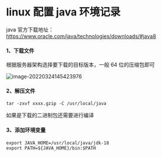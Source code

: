 # linux 配置 java 环境记录

java 官方下载地址：https://www.oracle.com/java/technologies/downloads/#java8

#### 1、下载文件

根据服务器架构选择要下载的目标版本，一般 64 位的压缩包即可

![image-20220324145423976](https://liaoyk-markdown.oss-cn-hangzhou.aliyuncs.com/markdownImg/image-20220324145423976.png?x-oss-process=image/resize,w_800,m_lfit) 

#### 2、解压文件

```shell
tar -zxvf xxxx.gzip -C /usr/local/java
```

如果是下载的二进制包还需要进行编译

#### 3、添加环境变量

```.profile
export JAVA_HOME=/usr/local/java/jdk-18
export PATH=${JAVA_HOME}/bin:$PATH
```

